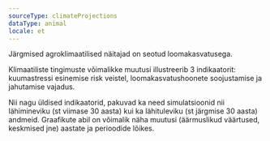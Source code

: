 ```yaml
---
sourceType: climateProjections
dataType: animal
locale: et
---
```


Järgmised agroklimaatilised näitajad on seotud loomakasvatusega.

Klimaatiliste tingimuste võimalikke muutusi illustreerib 3 indikaatorit:
kuumastressi esinemise risk veistel, loomakasvatushoonete soojustamise ja
jahutamise vajadus.

Nii nagu üldised indikaatorid, pakuvad ka need simulatsioonid nii lähimineviku
(st viimase 30 aasta) kui ka lähituleviku (st järgmise 30 aasta) andmeid.
Graafikute abil on võimalik näha muutusi (äärmuslikud väärtused, keskmised jne)
aastate ja perioodide lõikes.